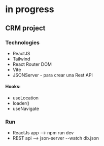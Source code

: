# in progress
## CRM project

### Technologies
- ReactJS
- Tailwind
- React Router DOM
- Vite
- JSONServer - para crear una Rest API

#### Hooks:
- useLocation
- loader()
- useNavigate

### Run
- ReactJs app --> npm run dev
- REST api --> json-server --watch db.json